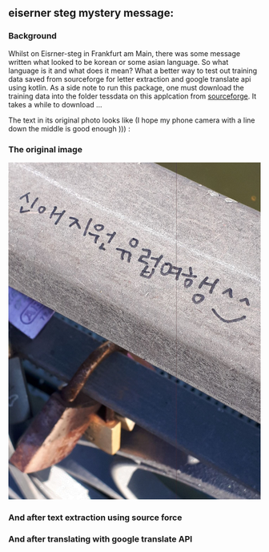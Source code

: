 ## eiserner steg mystery message: 

### Background
Whilst on Eisrner-steg in Frankfurt am Main, there was some message written what looked to be korean or some asian language. So what language is it and what does it mean? What a better way to test out training data saved from sourceforge for letter extraction and google translate api using kotlin. As a side note to run this package, one must download the training data into the folder tessdata on this applcation from [sourceforge](https://github.com/tesseract-ocr/tessdata.git). It takes a while to download ... 

The text in its original photo looks like (I hope my phone camera with a line down the middle is good enough ))) : 

### The original image

![Kiku](images/20181021_125852.jpg)

### And after text extraction using source force


### And after translating with google translate API


